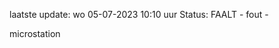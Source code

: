 laatste update: 
wo 05-07-2023 10:10   uur 
Status: FAALT - fout - 
<div class="service R">microstation</div>